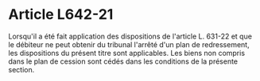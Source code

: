 # Article L642-21

Lorsqu'il a été fait application des dispositions de l'article L. 631-22 et que le débiteur ne peut obtenir du tribunal l'arrêté d'un plan de redressement, les dispositions du présent titre sont applicables. Les biens non compris dans le plan de cession sont cédés dans les conditions de la présente section.